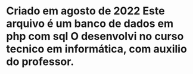<h1 Banco de Dados SQL com PHP</h1>
  
Criado em agosto de 2022
Este arquivo é um banco de dados em php com sql
O desenvolvi no curso tecnico em informática, com auxilio do professor.
